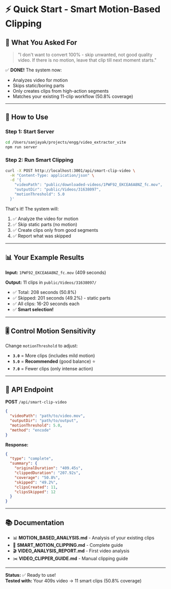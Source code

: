 # ⚡ Quick Start - Smart Motion-Based Clipping

## 🎯 What You Asked For

> "I don't want to convert 100% - skip unwanted, not good quality video. If there is no motion, leave that clip till next moment starts."

✅ **DONE!** The system now:
- Analyzes video for motion
- Skips static/boring parts
- Only creates clips from high-action segments
- Matches your existing 11-clip workflow (50.8% coverage)

---

## 🚀 How to Use

### Step 1: Start Server
```bash
cd /Users/sanjayak/projects/engg/video_extractor_vite
npm run server
```

### Step 2: Run Smart Clipping

```bash
curl -X POST http://localhost:3001/api/smart-clip-video \
  -H "Content-Type: application/json" \
  -d '{
    "videoPath": "public/downloaded-videos/1PWF92_EKCEA6A8NZ_fc.mov",
    "outputDir": "public/Videos/31638097",
    "motionThreshold": 5.0
  }'
```

That's it! The system will:
1. ✅ Analyze the video for motion
2. ✅ Skip static parts (no motion)
3. ✅ Create clips only from good segments
4. ✅ Report what was skipped

---

## 📊 Your Example Results

**Input:** `1PWF92_EKCEA6A8NZ_fc.mov` (409 seconds)

**Output:** 11 clips in `public/Videos/31638097/`
- ✅ Total: 208 seconds (50.8%)
- ✅ Skipped: 201 seconds (49.2%) - static parts
- ✅ All clips: 16-20 seconds each
- ✅ **Smart selection!**

---

## 🎚️ Control Motion Sensitivity

Change `motionThreshold` to adjust:

- **`3.0`** = More clips (includes mild motion)
- **`5.0`** = **Recommended** (good balance) ⭐
- **`7.0`** = Fewer clips (only intense action)

---

## 📝 API Endpoint

**POST** `/api/smart-clip-video`

```json
{
  "videoPath": "path/to/video.mov",
  "outputDir": "path/to/output",
  "motionThreshold": 5.0,
  "method": "encode"
}
```

**Response:**
```json
{
  "type": "complete",
  "summary": {
    "originalDuration": "409.45s",
    "clippedDuration": "207.92s",
    "coverage": "50.8%",
    "skipped": "49.2%",
    "clipsCreated": 11,
    "clipsSkipped": 12
  }
}
```

---

## 📚 Documentation

- 📊 **MOTION_BASED_ANALYSIS.md** - Analysis of your existing clips
- 🎯 **SMART_MOTION_CLIPPING.md** - Complete guide
- 🎬 **VIDEO_ANALYSIS_REPORT.md** - First video analysis
- ✂️ **VIDEO_CLIPPER_GUIDE.md** - Manual clipping guide

---

**Status:** ✅ Ready to use!  
**Tested with:** Your 409s video → 11 smart clips (50.8% coverage)

